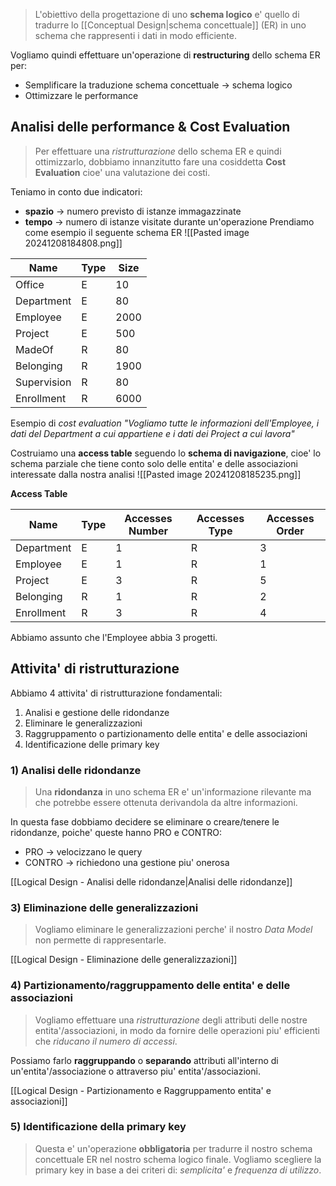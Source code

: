 >L'obiettivo della progettazione di uno **schema logico** e' quello di tradurre lo [[Conceptual Design|schema concettuale]] (ER) in uno schema che rappresenti i dati in modo efficiente.

Vogliamo quindi effettuare un'operazione di **restructuring** dello schema ER per:
- Semplificare la traduzione schema concettuale -> schema logico
- Ottimizzare le performance

## Analisi delle performance & Cost Evaluation
>Per effettuare una *ristrutturazione* dello schema ER e quindi ottimizzarlo, dobbiamo innanzitutto fare una cosiddetta **Cost Evaluation** cioe' una valutazione dei costi.

Teniamo in conto due indicatori: 
- **spazio** -> numero previsto di istanze immagazzinate
- **tempo** -> numero di istanze visitate durante un'operazione
Prendiamo come esempio il seguente schema ER
![[Pasted image 20241208184808.png]]

| Name        | Type | Size |
| ----------- | ---- | ---- |
| Office      | E    | 10   |
| Department  | E    | 80   |
| Employee    | E    | 2000 |
| Project     | E    | 500  |
| MadeOf      | R    | 80   |
| Belonging   | R    | 1900 |
| Supervision | R    | 80   |
| Enrollment  | R    | 6000 |
Esempio di *cost evaluation*
*"Vogliamo tutte le informazioni dell'Employee, i dati del Department a cui appartiene e i dati dei Project a cui lavora"*

Costruiamo una **access table** seguendo lo **schema di navigazione**, cioe' lo schema parziale che tiene conto solo delle entita' e delle associazioni interessate dalla nostra analisi
![[Pasted image 20241208185235.png]]

**Access Table**

| Name       | Type | Accesses Number | Accesses Type | Accesses Order |
| ---------- | ---- | --------------- | ------------- | -------------- |
| Department | E    | 1               | R             | 3              |
| Employee   | E    | 1               | R             | 1              |
| Project    | E    | 3               | R             | 5              |
| Belonging  | R    | 1               | R             | 2              |
| Enrollment | R    | 3               | R             | 4              |
Abbiamo assunto che l'Employee abbia 3 progetti.

## Attivita' di ristrutturazione
Abbiamo 4 attivita' di ristrutturazione fondamentali:
1. Analisi e gestione delle ridondanze
2. Eliminare le generalizzazioni
3. Raggruppamento o partizionamento delle entita' e delle associazioni
4. Identificazione delle primary key

### 1) Analisi delle ridondanze
>Una **ridondanza** in uno schema ER e' un'informazione rilevante ma che potrebbe essere ottenuta derivandola da altre informazioni.

In questa fase dobbiamo decidere se eliminare o creare/tenere le ridondanze, poiche' queste hanno PRO e CONTRO:
- PRO -> velocizzano le query
- CONTRO -> richiedono una gestione piu' onerosa

[[Logical Design - Analisi delle ridondanze|Analisi delle ridondanze]]

### 3) Eliminazione delle generalizzazioni
>Vogliamo eliminare le generalizzazioni perche' il nostro *Data Model* non permette di rappresentarle.

[[Logical Design - Eliminazione delle generalizzazioni]]

### 4) Partizionamento/raggruppamento delle entita' e delle associazioni
>Vogliamo effettuare una *ristrutturazione* degli attributi delle nostre entita'/associazioni, in modo da fornire delle operazioni piu' efficienti che *riducano il numero di accessi*.

Possiamo farlo **raggruppando** o **separando** attributi all'interno di un'entita'/associazione o attraverso piu' entita'/associazioni.

[[Logical Design - Partizionamento e Raggruppamento entita' e associazioni]]

### 5) Identificazione della primary key
>Questa e' un'operazione **obbligatoria** per tradurre il nostro schema concettuale ER nel nostro schema logico finale. Vogliamo scegliere la primary key in base a dei criteri di: *semplicita'* e *frequenza di utilizzo*.